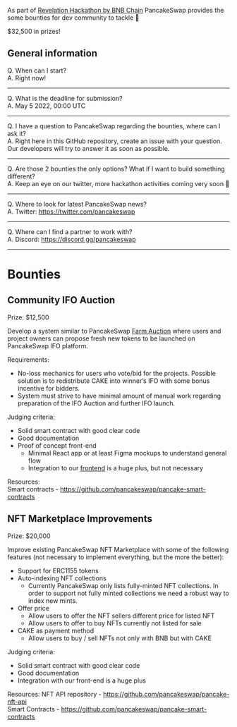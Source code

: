 As part of [Revelation Hackathon by BNB Chain](https://www.bnbchain.world/en/revelation-hackathon) PancakeSwap provides the some bounties for dev community to tackle 💪

$32,500 in prizes!

## General information

Q. When can I start?  
A. Right now!

---

Q. What is the deadline for submission?  
A. May 5 2022, 00:00 UTC

---

Q. I have a question to PancakeSwap regarding the bounties, where can I ask it?  
A. Right here in this GitHub repository, create an issue with your question. Our developers will try to answer it as soon as possible.

---

Q. Are those 2 bounties the only options? What if I want to build something different?  
A. Keep an eye on our twitter, more hackathon activities coming very soon 👀

---

Q. Where to look for latest PancakeSwap news?  
A. Twitter: https://twitter.com/pancakeswap

---

Q. Where can I find a partner to work with?  
A. Discord: https://discord.gg/pancakeswap

---

# Bounties

## Community IFO Auction

Prize: $12,500

Develop a system similar to PancakeSwap [Farm Auction](https://pancakeswap.finance/farms/auction) where users and project owners can propose fresh new tokens to be launched on PancakeSwap IFO platform.

Requirements:

- No-loss mechanics for users who vote/bid for the projects. Possible solution is to redistribute CAKE into winner’s IFO with some bonus incentive for bidders.
- System must strive to have minimal amount of manual work regarding preparation of the IFO Auction and further IFO launch.

Judging criteria:

- Solid smart contract with good clear code
- Good documentation
- Proof of concept front-end
  - Minimal React app or at least Figma mockups to understand general flow
  - Integration to our [frontend](https://github.com/pancakeswap/pancake-frontend) is a huge plus, but not necessary

Resources:  
Smart contracts - https://github.com/pancakeswap/pancake-smart-contracts

## NFT Marketplace Improvements

Prize: $20,000

Improve existing PancakeSwap NFT Marketplace with some of the following features (not necessary to implement everything, but the more the better):

- Support for ERC1155 tokens
- Auto-indexing NFT collections
  - Currently PancakeSwap only lists fully-minted NFT collections. In order to support not fully minted collections we need a robust way to index new mints.
- Offer price
  - Allow users to offer the NFT sellers different price for listed NFT
  - Allow users to offer to buy NFTs currently not listed for sale
- CAKE as payment method
  - Allow users to buy / sell NFTs not only with BNB but with CAKE

Judging criteria:

- Solid smart contract with good clear code
- Good documentation
- Integration with our front-end is a huge plus

Resources:
NFT API repository - https://github.com/pancakeswap/pancake-nft-api  
Smart Contracts - https://github.com/pancakeswap/pancake-smart-contracts
